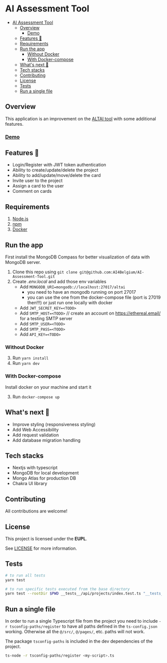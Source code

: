 # AI Assessment Tool

- [AI Assessment Tool](#ai-assessment-tool)
  - [Overview](#overview)
    - [Demo](#demo)
  - [Features 🤩](#features-)
  - [Requirements](#requirements)
  - [Run the app](#run-the-app)
    - [Without Docker](#without-docker)
    - [With Docker-compose](#with-docker-compose)
  - [What's next 🚀](#whats-next-)
  - [Tech stacks](#tech-stacks)
  - [Contributing](#contributing)
  - [License](#license)
  - [Tests](#tests)
  - [Run a single file](#run-a-single-file)

## Overview

This application is an improvement on the [ALTAI tool](https://futurium.ec.europa.eu/en/european-ai-alliance/pages/welcome-altai-portal) with some additional features.

### [Demo](https://altai.ai4belgium.be/)

## Features 🤩

- Login/Register with JWT token authentication
- Ability to create/update/delete the project
- Ability to add/update/move/delete the card
- Invite user to the project
- Assign a card to the user
- Comment on cards

## Requirements

1. [Node.js](https://nodejs.org/)
2. [npm](https://www.npmjs.com/)
3. [Docker](https://www.docker.com/)

## Run the app

First install the MongoDB Compass for better visualization of data with MongoDB server.

1. Clone this repo using `git clone git@github.com:AI4Belgium/AI-Assessment-Tool.git`
2. Create _.env.local_ and add those env variables
    - Add `MONGODB_URI=mongodb://localhost:27017/altai`
      - you need to have an mongodb running on port 27017
      - you can use the one from the docker-compose file (port is 27019 then!!!) or just run one locally with docker
    - Add `JWT_SECRET_KEY=<TODO>`
    - Add `SMTP_HOST=<TODO>` // create an account on https://ethereal.email/ for a testing SMTP server
    - Add `SMTP_USER=<TODO>`
    - Add `SMTP_PASS=<TODO>`
    - Add `API_KEY=<TODO>`

### Without Docker

3. Run `yarn install`
4. Run `yarn dev`

### With Docker-compose

Install docker on your machine and start it

3. Run `docker-compose up`

## What's next 🚀

- Improve styling (responsiveness styling)
- Add Web Accessibility
- Add request validation
- Add database migration handling

## Tech stacks

- Nextjs with typescript
- MongoDB for local development
- Mongo Atlas for production DB
- Chakra UI library

## Contributing

All contributions are welcome!

## License

This project is licensed under the **EUPL**.

See [LICENSE](LICENSE) for more information.

## Tests

```bash
# to run all tests
yarn test

# to run specific tests executed from the base directory
yarn test --rootDir $PWD __tests__/api/projects/index.test.ts "__tests__/api/auth/\[...nextauth\].test.ts"
```

## Run a single file

In order to run a single Typescript file from the project you need to include `-r tsconfig-paths/register` to have all paths defined in the `ts-config.json` working.
Otherwise all the `@/src/`, `@/pages/`, etc. paths will not work.

The package `tsconfig-paths` is included in the dev dependencies of the project.

```bash
ts-node -r tsconfig-paths/register <my-script>.ts
```
